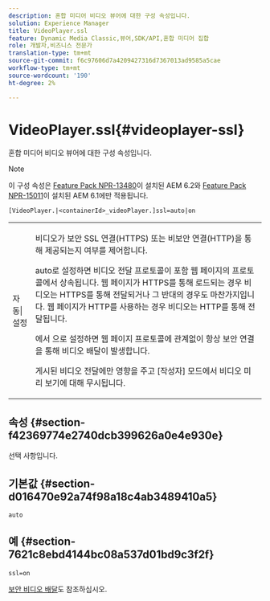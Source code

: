 ```yaml
---
description: 혼합 미디어 비디오 뷰어에 대한 구성 속성입니다.
solution: Experience Manager
title: VideoPlayer.ssl
feature: Dynamic Media Classic,뷰어,SDK/API,혼합 미디어 집합
role: 개발자,비즈니스 전문가
translation-type: tm+mt
source-git-commit: f6c97606d7a4209427316d7367013ad9585a5cae
workflow-type: tm+mt
source-wordcount: '190'
ht-degree: 2%

---
```



# VideoPlayer.ssl{#videoplayer-ssl}

혼합 미디어 비디오 뷰어에 대한 구성 속성입니다.

>[!NOTE]
>
>이 구성 속성은 [Feature Pack NPR-13480](https://www.adobeaemcloud.com/content/marketplace/marketplaceProxy.html?packagePath=/content/companies/public/adobe/packages/cq620/featurepack/cq-6.2.0-featurepack-13480)이 설치된 AEM 6.2와 [Feature Pack NPR-15011](https://www.adobeaemcloud.com/content/marketplace/marketplaceProxy.html?packagePath=/content/companies/public/adobe/packages/cq610/featurepack/cq-6.1.0-featurepack-15011)이 설치된 AEM 6.1에만 적용됩니다.

`[VideoPlayer.|<containerId>_videoPlayer.]ssl=auto|on`

<table id="table_C616483932C2482CA9794DDD7313FD7C"> 
 <tbody> 
  <tr> 
   <td colname="col1"> <p> <span class="codeph"> 자동|설정</span> </p> </td> 
   <td colname="col2"> <p> 비디오가 보안 SSL 연결(HTTPS) 또는 비보안 연결(HTTP)을 통해 제공되는지 여부를 제어합니다. </p> <p><span class="codeph"> auto</span>로 설정하면 비디오 전달 프로토콜이 포함 웹 페이지의 프로토콜에서 상속됩니다. 웹 페이지가 HTTPS를 통해 로드되는 경우 비디오는 HTTPS를 통해 전달되거나 그 반대의 경우도 마찬가지입니다. 웹 페이지가 HTTP를 사용하는 경우 비디오는 HTTP를 통해 전달됩니다. </p> <p></span>에서 <span class="codeph">으로 설정하면 웹 페이지 프로토콜에 관계없이 항상 보안 연결을 통해 비디오 배달이 발생합니다. </span></p> <p>게시된 비디오 전달에만 영향을 주고 [작성자] 모드에서 비디오 미리 보기에 대해 무시됩니다. </p> </td> 
  </tr> 
 </tbody> 
</table>

## 속성 {#section-f42369774e2740dcb399626a0e4e930e}

선택 사항입니다.

## 기본값 {#section-d016470e92a74f98a18c4ab3489410a5}

`auto`

## 예 {#section-7621c8ebd4144bc08a537d01bd9c3f2f}

```
ssl=on
```

<!--<a id="section_5943AC73316749C68761FF7F74DA7547"></a>-->

[보안 비디오 배달](../../../c-html5-s7-aem-asset-viewers/c-html5-mixedmedia-viewer-about/c-html5-mixedmedia-viewer-securevideodelivery.md#concept-4d155111df9f469aa6c6d7b41e959dcb)도 참조하십시오.
